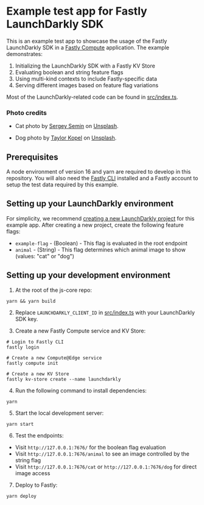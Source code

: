 # Example test app for Fastly LaunchDarkly SDK

This is an example test app to showcase the usage of the Fastly LaunchDarkly SDK in a [Fastly Compute](https://docs.fastly.com/products/compute-at-edge) application. The example demonstrates:

1. Initializing the LaunchDarkly SDK with a Fastly KV Store
2. Evaluating boolean and string feature flags
3. Using multi-kind contexts to include Fastly-specific data
4. Serving different images based on feature flag variations

Most of the LaunchDarkly-related code can be found in [src/index.ts](src/index.ts).

### Photo credits

- Cat photo by [Sergey Semin](https://unsplash.com/@feneek?utm_content=creditCopyText&utm_medium=referral&utm_source=unsplash) on [Unsplash](https://unsplash.com/photos/brown-and-white-tabby-cat-DwHULfmhulE?utm_content=creditCopyText&utm_medium=referral&utm_source=unsplash).

- Dog photo by [Taylor Kopel](https://unsplash.com/@taylorkopel?utm_content=creditCopyText&utm_medium=referral&utm_source=unsplash) on [Unsplash](https://unsplash.com/photos/yellow-labrador-retriever-puppy-sitting-on-floor-WX4i1Jq_o0Y?utm_content=creditCopyText&utm_medium=referral&utm_source=unsplash).

## Prerequisites

A node environment of version 16 and yarn are required to develop in this repository.
You will also need the [Fastly CLI](https://developer.fastly.com/learning/tools/cli) installed and a Fastly account to setup
the test data required by this example.

## Setting up your LaunchDarkly environment

For simplicity, we recommend [creating a new LaunchDarkly project](https://docs.launchdarkly.com/home/organize/projects/?q=create+proj) for this example app. After creating a new project, create the following feature flags:

- `example-flag` - (Boolean) - This flag is evaluated in the root endpoint
- `animal` - (String) - This flag determines which animal image to show (values: "cat" or "dog")

## Setting up your development environment

1. At the root of the js-core repo:

```shell
yarn && yarn build
```

2. Replace `LAUNCHDARKLY_CLIENT_ID` in [src/index.ts](src/index.ts) with your LaunchDarkly SDK key.

3. Create a new Fastly Compute service and KV Store:

```shell
# Login to Fastly CLI
fastly login

# Create a new Compute@Edge service
fastly compute init

# Create a new KV Store
fastly kv-store create --name launchdarkly
```

4. Run the following command to install dependencies:

```shell
yarn
```

5. Start the local development server:

```shell
yarn start
```

6. Test the endpoints:

- Visit `http://127.0.0.1:7676/` for the boolean flag evaluation
- Visit `http://127.0.0.1:7676/animal` to see an image controlled by the string flag
- Visit `http://127.0.0.1:7676/cat` or `http://127.0.0.1:7676/dog` for direct image access

7. Deploy to Fastly:

```shell
yarn deploy
```
